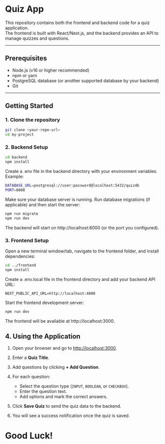 # Quiz App

This repository contains both the frontend and backend code for a quiz application.  
The frontend is built with React/Next.js, and the backend provides an API to manage quizzes and questions.

---

## Prerequisites

- Node.js (v16 or higher recommended)
- npm or yarn
- PostgreSQL database (or another supported database by your backend)
- Git

---

## Getting Started

### 1. Clone the repository

```bash
git clone <your-repo-url>
cd my-project
```
### 2. Backend Setup
```bash
cd backend
npm install
```
Create a .env file in the backend directory with your environment variables. Example: 
```bash
DATABASE_URL=postgresql://user:password@localhost:5432/quizdb
PORT=8000
```
Make sure your database server is running. Run database migrations (if applicable) and then start the server:
```bash
npm run migrate
npm run dev
```

The backend will start on http://localhost:8000 (or the port you configured).

### 3. Frontend Setup
Open a new terminal window/tab, navigate to the frontend folder, and install dependencies:
```bash
cd ../frontend
npm install
```
Create a .env.local file in the frontend directory and add your backend API URL:
```
NEXT_PUBLIC_API_URL=http://localhost:4000
```
Start the frontend development server:
```bash
npm run dev
```
The frontend will be available at http://localhost:3000.

## 4. Using the Application

1. Open your browser and go to [http://localhost:3000](http://localhost:3000).

2. Enter a **Quiz Title**.

3. Add questions by clicking **+ Add Question**.

4. For each question:
   - Select the question type (`INPUT`, `BOOLEAN`, or `CHECKBOX`).
   - Enter the question text.
   - Add options and mark the correct answers.

5. Click **Save Quiz** to send the quiz data to the backend.

6. You will see a success notification once the quiz is saved.

# Good Luck!
